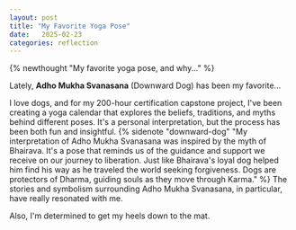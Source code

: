 ```yaml
---
layout: post
title: "My Favorite Yoga Pose"
date:   2025-02-23
categories: reflection
---
```

{% newthought "My favorite yoga pose, and why..." %}<!--more-->

Lately, **Adho Mukha Svanasana** (Downward Dog) has been my favorite...

I love dogs, and for my 200-hour certification capstone project, I've been creating a yoga calendar that explores the beliefs, traditions, and myths behind different poses. It's a personal interpretation, but the process has been both fun and insightful. {% sidenote "downward-dog" "My interpretation of Adho Mukha Svanasana was inspired by the myth of Bhairava. It's a pose that reminds us of the guidance and support we receive on our journey to liberation. Just like Bhairava's loyal dog helped him find his way as he traveled the world seeking forgiveness. Dogs are protectors of Dharma, guiding souls as they move through Karma." %} The stories and symbolism surrounding Adho Mukha Svanasana, in particular, have really resonated with me.

Also, I'm determined to get my heels down to the mat.





